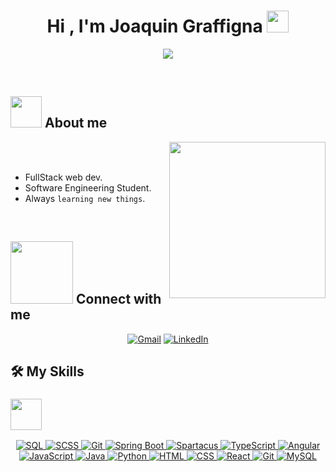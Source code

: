 <h1 align="center">Hi , I'm Joaquin Graffigna <img src="https://media.giphy.com/media/hvRJCLFzcasrR4ia7z/giphy.gif" width="35"></h1>
<p align="center">
  <a href="https://github.com/DenverCoder1/readme-typing-svg">
    <img src="https://readme-typing-svg.herokuapp.com?font=Time+New+Roman&color=%23C8BE25&size=25&center=true&vCenter=true&width=600&height=100&lines=Sap+Commerce+Cloud+Dev">
  </a>
</p>


<br>


	
## <picture><img src = "https://github.com/7oSkaaa/7oSkaaa/blob/main/Images/about_me.gif?raw=true" width = 50px></picture> About me

<picture> <img align="right" src="https://github.com/7oSkaaa/7oSkaaa/blob/main/Images/Right_Side.gif?raw=true" width = 250px></picture>

<br><br>

- FullStack web dev.
- Software Engineering Student.
- Always `learning new things`.
<br>


## <picture> <img src="https://github.com/7oSkaaa/7oSkaaa/blob/main/Images/Connect-with-me.gif?raw=true" width="100px"> </picture> Connect with me
<p align="center">
	<a href="mailto:joacograffigna@gmail.com"><img img src="https://img.shields.io/badge/gmail-%23EA4335.svg?style=plastic&logo=gmail&logoColor=white" alt="Gmail"/></a>
	<a href="https://www.linkedin.com/in/joaquin-graffigna/"><img src="https://img.shields.io/badge/linkedin-%230A66C2.svg?style=plastic&logo=linkedin&logoColor=white" alt="LinkedIn"/></a>
</p>



## 🛠️ My Skills

### <picture> <img src = "https://github.com/7oSkaaa/7oSkaaa/blob/main/Images/Programming_Languages.gif?raw=true" width = 50px>  </picture> 


<p align="center"> 

  <a href="https://www.mysql.com/" target="_blank"> 
    <img alt="SQL" src="https://img.shields.io/badge/SQL%20-%2300758F.svg?style=plastic&logo=MySQL&logoColor=white">
  </a>
  <a href="https://sass-lang.com/" target="_blank"> 
    <img alt="SCSS" src="https://img.shields.io/badge/SCSS%20-%23CC6699.svg?style=plastic&logo=sass&logoColor=white">
  </a>
  <a href="https://git-scm.com/" target="_blank"> 
    <img alt="Git" src="https://img.shields.io/badge/Git%20-%23F05032.svg?style=plastic&logo=git&logoColor=white">
  </a>
  <a href="https://spring.io/projects/spring-boot" target="_blank"> 
    <img alt="Spring Boot" src="https://img.shields.io/badge/Spring%20Boot%20-%236DB33F.svg?style=plastic&logo=springboot&logoColor=white">
  </a>
  <a href="https://sap.github.io/spartacus-docs/" target="_blank"> 
    <img alt="Spartacus" src="https://img.shields.io/badge/Spartacus%20(SAP%20Composable)%20-%2300A1E0.svg?style=plastic&logo=sap&logoColor=white">
  </a>
  <a href="https://www.typescriptlang.org/" target="_blank"> 
    <img alt="TypeScript" src="https://img.shields.io/badge/TypeScript%20-%23007ACC.svg?style=plastic&logo=typescript&logoColor=white">
  </a>
  <a href="https://angular.io/" target="_blank"> 
    <img alt="Angular" src="https://img.shields.io/badge/Angular%20-%23DD0031.svg?style=plastic&logo=angular&logoColor=white">
  </a>
  <a href="https://developer.mozilla.org/en-US/docs/Web/JavaScript" target="_blank"> 
    <img alt="JavaScript" src="https://img.shields.io/badge/JavaScript%20-%23F7DF1E.svg?style=plastic&logo=javascript&logoColor=black">
  </a>
  <a href="https://www.java.com" target="_blank"> 
    <img alt="Java" src="https://img.shields.io/badge/Java-%23007396.svg?style=plastic&logo=java&logoColor=white">
  </a>
  <a href="https://www.python.org" target="_blank">
    <img alt="Python" src="https://img.shields.io/badge/Python%20-%2314354C.svg?style=plastic&logo=python&logoColor=white">
  </a>
  <a href="https://www.w3.org/html/" target="_blank"> 
    <img alt="HTML" src="https://img.shields.io/badge/HTML5%20-%23E34F26.svg?style=plastic&logo=html5&logoColor=white">
  </a>   
  <a href="https://www.w3schools.com/css/" target="_blank">
    <img alt="CSS" src="https://img.shields.io/badge/CSS%20-%231572B6.svg?style=plastic&logo=css3&logoColor=white">
  </a> 
  <a href="https://reactjs.org/" target="_blank">
    <img alt="React" src="https://img.shields.io/badge/React%20-%2361DAFB.svg?style=plastic&logo=react&logoColor=black">
  </a>
  <a href="https://git-scm.com/" target="_blank"> 
    <img alt="Git" src="https://img.shields.io/badge/Git%20-%23F05032.svg?style=plastic&logo=git&logoColor=white">
  </a>
  <a href="https://www.mysql.com/" target="_blank"> 
    <img alt="MySQL" src="https://img.shields.io/badge/MySQL%20-%234479A1.svg?style=plastic&logo=mysql&logoColor=white">
  </a>
</p>

